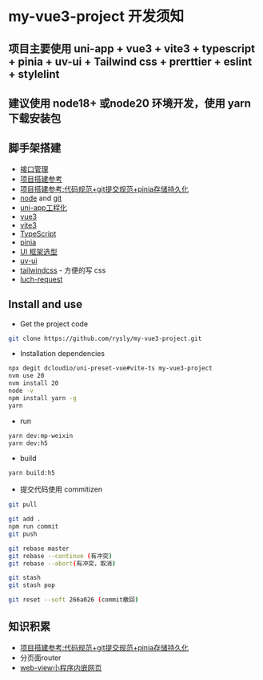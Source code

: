 # my-vue3-project 开发须知

## 项目主要使用 uni-app + vue3 + vite3 + typescript + pinia + uv-ui + Tailwind css + prerttier + eslint + stylelint

## 建议使用 node18+ 或node20 环境开发，使用 yarn 下载安装包

## 脚手架搭建

- [接口管理](https://space-0v29ag.w.eolink.com/home/api-studio/?spaceKey=space-0v29ag&projectGroup=0&projectType=0&testId=1718688225436&module=-99)
- [项目搭建参考](https://zhuanlan.zhihu.com/p/676624807)
- [项目搭建参考:代码规范+git提交规范+pinia存储持久化](https://zhuanlan.zhihu.com/p/684621219)
- [node](http://nodejs.org/) and [git](https://git-scm.com/)
- [uni-app工程化](https://uniapp.dcloud.net.cn/quickstart-cli.html#install-vue-cli)
- [vue3](https://cn.vuejs.org/api/composition-api-setup.html)
- [vite3](https://vitejs.cn/)
- [TypeScript](https://www.typescriptlang.org/)
- [pinia](https://pinia.web3doc.top/)
- [UI 框架选型](https://juejin.cn/post/7337513012393607207)
- [uv-ui](https://www.uvui.cn/components/skeletons.html)
- [tailwindcss](https://tailwindcss.com/) - 方便的写 css
- [luch-request](https://www.quanzhan.co/luch-request/)

## Install and use

- Get the project code

```bash
git clone https://github.com/rysly/my-vue3-project.git
```

- Installation dependencies

```bash
npx degit dcloudio/uni-preset-vue#vite-ts my-vue3-project
nvm use 20
nvm install 20
node -v
npm install yarn -g
yarn
```

- run

```bash
yarn dev:mp-weixin
yarn dev:h5
```

- build

```bash
yarn build:h5
```

- 提交代码使用 commitizen

```bash
git pull

git add .
npm run commit
git push

git rebase master
git rebase --continue (有冲突)
git rebase --abort(有冲突，取消)

git stash
git stash pop

git reset --soft 266a026 (commit撤回)
```

## 知识积累
- [项目搭建参考:代码规范+git提交规范+pinia存储持久化](https://zhuanlan.zhihu.com/p/684621219)
- 分页面router
- [web-view小程序内嵌网页](https://zh.uniapp.dcloud.io/component/web-view.html)